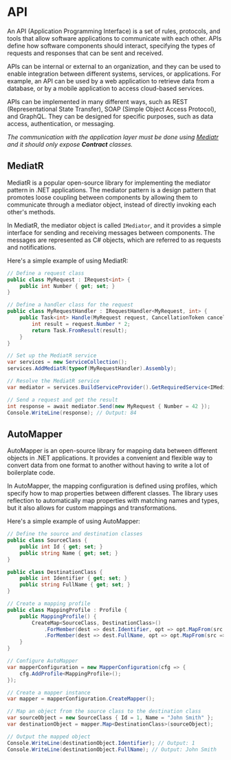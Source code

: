 # API

An API (Application Programming Interface) is a set of rules, protocols, and tools that allow software applications to communicate with each other. APIs define how software components should interact, specifying the types of requests and responses that can be sent and received.

APIs can be internal or external to an organization, and they can be used to enable integration between different systems, services, or applications. For example, an API can be used by a web application to retrieve data from a database, or by a mobile application to access cloud-based services.

APIs can be implemented in many different ways, such as REST (Representational State Transfer), SOAP (Simple Object Access Protocol), and GraphQL. They can be designed for specific purposes, such as data access, authentication, or messaging.

*The communication with the application layer must be done using [Mediatr](https://github.com/jbogard/MediatR) and it should only expose **Contract** classes.*

## MediatR

MediatR is a popular open-source library for implementing the mediator pattern in .NET applications. The mediator pattern is a design pattern that promotes loose coupling between components by allowing them to communicate through a mediator object, instead of directly invoking each other's methods.

In MediatR, the mediator object is called `IMediator`, and it provides a simple interface for sending and receiving messages between components. The messages are represented as C# objects, which are referred to as requests and notifications.

Here's a simple example of using MediatR:

```c#
// Define a request class
public class MyRequest : IRequest<int> {
    public int Number { get; set; }
}

// Define a handler class for the request
public class MyRequestHandler : IRequestHandler<MyRequest, int> {
    public Task<int> Handle(MyRequest request, CancellationToken cancellationToken) {
        int result = request.Number * 2;
        return Task.FromResult(result);
    }
}

// Set up the MediatR service
var services = new ServiceCollection();
services.AddMediatR(typeof(MyRequestHandler).Assembly);

// Resolve the MediatR service
var mediator = services.BuildServiceProvider().GetRequiredService<IMediator>();

// Send a request and get the result
int response = await mediator.Send(new MyRequest { Number = 42 });
Console.WriteLine(response); // Output: 84

```

## AutoMapper

AutoMapper is an open-source library for mapping data between different objects in .NET applications. It provides a convenient and flexible way to convert data from one format to another without having to write a lot of boilerplate code.

In AutoMapper, the mapping configuration is defined using profiles, which specify how to map properties between different classes. The library uses reflection to automatically map properties with matching names and types, but it also allows for custom mappings and transformations.

Here's a simple example of using AutoMapper:

```c#
// Define the source and destination classes
public class SourceClass {
    public int Id { get; set; }
    public string Name { get; set; }
}

public class DestinationClass {
    public int Identifier { get; set; }
    public string FullName { get; set; }
}

// Create a mapping profile
public class MappingProfile : Profile {
    public MappingProfile() {
        CreateMap<SourceClass, DestinationClass>()
            .ForMember(dest => dest.Identifier, opt => opt.MapFrom(src => src.Id))
            .ForMember(dest => dest.FullName, opt => opt.MapFrom(src => src.Name));
    }
}

// Configure AutoMapper
var mapperConfiguration = new MapperConfiguration(cfg => {
    cfg.AddProfile<MappingProfile>();
});

// Create a mapper instance
var mapper = mapperConfiguration.CreateMapper();

// Map an object from the source class to the destination class
var sourceObject = new SourceClass { Id = 1, Name = "John Smith" };
var destinationObject = mapper.Map<DestinationClass>(sourceObject);

// Output the mapped object
Console.WriteLine(destinationObject.Identifier); // Output: 1
Console.WriteLine(destinationObject.FullName); // Output: John Smith

```

